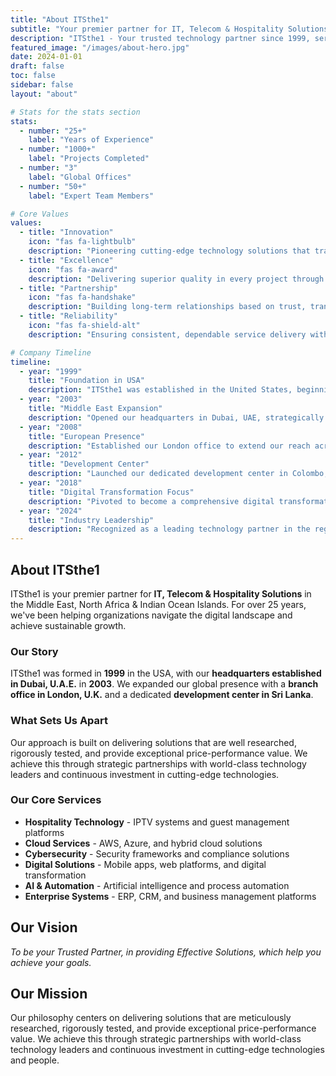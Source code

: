 ```yaml
---
title: "About ITSthe1"
subtitle: "Your premier partner for IT, Telecom & Hospitality Solutions"
description: "ITSthe1 - Your trusted technology partner since 1999, serving the Middle East, North A  frica & Indian Ocean Islands with innovative solutions that drive digital transformation."
featured_image: "/images/about-hero.jpg"
date: 2024-01-01
draft: false
toc: false
sidebar: false
layout: "about"

# Stats for the stats section
stats:
  - number: "25+"
    label: "Years of Experience"
  - number: "1000+"
    label: "Projects Completed"
  - number: "3"
    label: "Global Offices"
  - number: "50+"
    label: "Expert Team Members"

# Core Values
values:
  - title: "Innovation"
    icon: "fas fa-lightbulb"
    description: "Pioneering cutting-edge technology solutions that transform businesses and create competitive advantages for our clients."
  - title: "Excellence"
    icon: "fas fa-award"
    description: "Delivering superior quality in every project through rigorous testing, best practices, and continuous improvement."
  - title: "Partnership"
    icon: "fas fa-handshake"
    description: "Building long-term relationships based on trust, transparency, and mutual success with our clients and partners."
  - title: "Reliability"
    icon: "fas fa-shield-alt"
    description: "Ensuring consistent, dependable service delivery with 24/7 support and proactive maintenance across all solutions."

# Company Timeline
timeline:
  - year: "1999"
    title: "Foundation in USA"
    description: "ITSthe1 was established in the United States, beginning our journey as a technology solutions provider with a vision to bridge the digital divide."
  - year: "2003"
    title: "Middle East Expansion"
    description: "Opened our headquarters in Dubai, UAE, strategically positioning ourselves to serve the rapidly growing Middle East market."
  - year: "2008"
    title: "European Presence"
    description: "Established our London office to extend our reach across Europe and strengthen our global service capabilities."
  - year: "2012"
    title: "Development Center"
    description: "Launched our dedicated development center in Colombo, Sri Lanka, scaling our technical capabilities and innovation capacity."
  - year: "2018"
    title: "Digital Transformation Focus"
    description: "Pivoted to become a comprehensive digital transformation partner, expanding into cloud services, AI, and hospitality technology."
  - year: "2024"
    title: "Industry Leadership"
    description: "Recognized as a leading technology partner in the region, with over 1000 successful projects and continuous innovation in emerging technologies."
---
```


## About ITSthe1

ITSthe1 is your premier partner for **IT, Telecom & Hospitality Solutions** in the Middle East, North Africa & Indian Ocean Islands. For over 25 years, we've been helping organizations navigate the digital landscape and achieve sustainable growth.

### Our Story

ITSthe1 was formed in **1999** in the USA, with our **headquarters established in Dubai, U.A.E.** in **2003**. We expanded our global presence with a **branch office in London, U.K.** and a dedicated **development center in Sri Lanka**.

### What Sets Us Apart

Our approach is built on delivering solutions that are well researched, rigorously tested, and provide exceptional price-performance value. We achieve this through strategic partnerships with world-class technology leaders and continuous investment in cutting-edge technologies.

### Our Core Services

- **Hospitality Technology** - IPTV systems and guest management platforms
- **Cloud Services** - AWS, Azure, and hybrid cloud solutions
- **Cybersecurity** - Security frameworks and compliance solutions
- **Digital Solutions** - Mobile apps, web platforms, and digital transformation
- **AI & Automation** - Artificial intelligence and process automation
- **Enterprise Systems** - ERP, CRM, and business management platforms

## Our Vision

*To be your Trusted Partner, in providing Effective Solutions, which help you achieve your goals.*

## Our Mission

Our philosophy centers on delivering solutions that are meticulously researched, rigorously tested, and provide exceptional price-performance value. We achieve this through strategic partnerships with world-class technology leaders and continuous investment in cutting-edge technologies and people.
